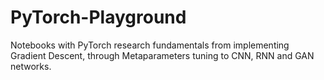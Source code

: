 # PyTorch-Playground

Notebooks with PyTorch research fundamentals from implementing Gradient Descent, through Metaparameters tuning to CNN, RNN and GAN networks.
